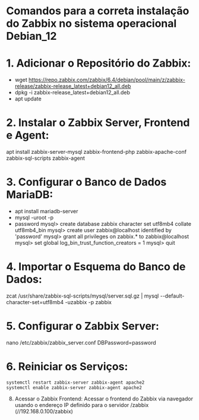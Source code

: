# Comandos para a correta instalação do Zabbix no sistema operacional Debian_12

# 1.	Adicionar o Repositório do Zabbix:
- wget https://repo.zabbix.com/zabbix/6.4/debian/pool/main/z/zabbix-release/zabbix-release_latest+debian12_all.deb
- dpkg -i zabbix-release_latest+debian12_all.deb
- apt update

# 2.	 Instalar o Zabbix Server, Frontend e Agent:
apt install zabbix-server-mysql zabbix-frontend-php zabbix-apache-conf zabbix-sql-scripts zabbix-agent

# 3. Configurar o Banco de Dados MariaDB:
- apt install mariadb-server
- mysql -uroot -p
- password
mysql> create database zabbix character set utf8mb4 collate utf8mb4_bin
mysql> create user zabbix@localhost identified by 'password'
mysql> grant all privileges on zabbix.* to zabbix@localhost
mysql> set global log_bin_trust_function_creators = 1
mysql> quit

# 4.	 Importar o Esquema do Banco de Dados:
zcat /usr/share/zabbix-sql-scripts/mysql/server.sql.gz | mysql --default-character-set=utf8mb4 -uzabbix -p zabbix

# 5.	Configurar o Zabbix Server:
nano /etc/zabbix/zabbix_server.conf
DBPassword=password
# 6.	Reiniciar os Serviços:
   	systemctl restart zabbix-server zabbix-agent apache2
   	systemctl enable zabbix-server zabbix-agent apache2
8.	Acessar o Zabbix Frontend:
   	Acessar o frontend do Zabbix via navegador usando o endereço IP definido para o servidor /zabbix (//192.168.0.100/zabbix)
